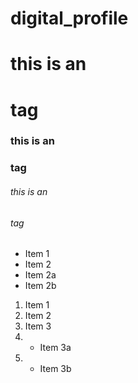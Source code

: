 # digital_profile

# this is an <h1>tag
### this is an <h3> tag
###### this is an <h6> tag
  
 * Item 1
* Item 2
* Item 2a
* Item 2b

1. Item 1
2. Item 2
3. Item 3
4. * Item 3a
5. * Item 3b




